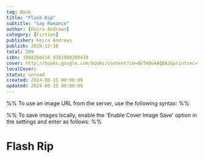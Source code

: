 ```yaml
---
tag: Book
title: "Flash Rip"
subtitle: "Gay Romance"
author: [Keira Andrews]
category: [Fiction]
publisher: Keira Andrews
publish: 2019-12-30
total: 299
isbn: 1988260418 9781988260419
cover: http://books.google.com/books/content?id=AVTHDwAAQBAJ&printsec=frontcover&img=1&zoom=1&edge=curl&source=gbs_api
localCover: 
status: unread
created: 2024-08-15 00:00:09
updated: 2024-08-15 00:00:09
---
```


%% To use an image URL from the server, use the following syntax: %%


%% To save images locally, enable the 'Enable Cover Image Save' option in the settings and enter as follows: %%


# Flash Rip